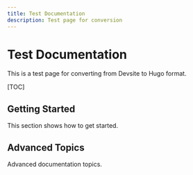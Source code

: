 ```yaml
---
title: Test Documentation
description: Test page for conversion
---
```


# Test Documentation

This is a test page for converting from Devsite to Hugo format.

[TOC]

## Getting Started

This section shows how to get started.

## Advanced Topics

Advanced documentation topics.
